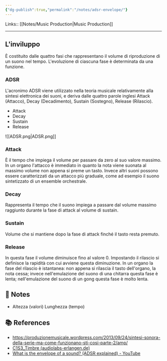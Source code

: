 ```yaml
---
{"dg-publish":true,"permalink":"/notes/adsr-envelope/"}
---
```


Links:: [[Notes/Music Production\|Music Production]]

---

## L'inviluppo

È costituito dalle quattro fasi che rappresentano il volume di riproduzione di un suono nel tempo. L'evoluzione di ciascuna fase è determinata da una funzione.

### ADSR

L'acronimo ADSR viene utilizzato nella teoria musicale relativamente alla sintesi elettronica dei suoni, e deriva dalle quattro parole inglesi Attack (Attacco), Decay (Decadimento), Sustain (Sostegno), Release (Rilascio).

- Attack
- Decay 
- Sustain 
- Release

![[ADSR.png\|ADSR.png]]


### Attack

È il tempo che impiega il volume per passare da zero al suo valore massimo. In un organo l'attacco è immediato in quanto la nota viene suonata al massimo volume non appena si preme un tasto. Invece altri suoni possono essere caratterizzati da un attacco più graduale, come ad esempio il suono sintetizzato di un ensemble orchestrale.

### Decay

Rappresenta il tempo che il suono impiega a passare dal volume massimo raggiunto durante la fase di attack al volume di sustain.

### Sustain

Volume che si mantiene dopo la fase di attack finché il tasto resta premuto.

### Release

In questa fase il volume diminuisce fino al valore 0. Impostando il rilascio si definisce la rapidità con cui avviene questa diminuzione. In un organo la fase del rilascio è istantanea: non appena si rilascia il tasto dell'organo, la nota cessa; invece nell'emulazione del suono di una chitarra questa fase è lenta; nell'emulazione del suono di un gong questa fase è molto lenta.


## 📝 Notes

- Altezza (valori) Lunghezza (tempo)


## 📚 References

- https://produzionemusicale.wordpress.com/2013/09/24/sintesi-sonora-della-serie-ma-come-funzionano-sti-cosi-parte-2/amp/
- [C1S3\_Timbre (audiolabs-erlangen.de)](https://www.audiolabs-erlangen.de/resources/MIR/FMP/C1/C1S3_Timbre.html)
- [What is the envelope of a sound? (ADSR explained) - YouTube](https://www.youtube.com/watch?v=Q-ot9AaJx-Y)

